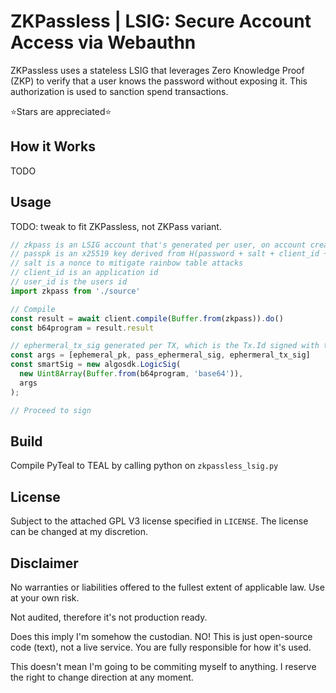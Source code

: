 # ZKPassless | LSIG: Secure Account Access via Webauthn

ZKPassless uses a stateless LSIG that leverages Zero Knowledge Proof (ZKP) to verify that a user knows the password without exposing it. This authorization is used to sanction spend transactions.

⭐Stars are appreciated⭐

## How it Works

TODO

## Usage

TODO: tweak to fit ZKPassless, not ZKPass variant.
```typescript
// zkpass is an LSIG account that's generated per user, on account creation, identifiable by (passpk + salt + client_id + user_id).
// passpk is an x25519 key derived from H(password + salt + client_id + user_id)
// salt is a nonce to mitigate rainbow table attacks
// client_id is an application id
// user_id is the users id
import zkpass from './source'

// Compile
const result = await client.compile(Buffer.from(zkpass)).do()
const b64program = result.result

// ephermeral_tx_sig generated per TX, which is the Tx.Id signed with the ephemeral key. The ephemeral key can be for the session.
const args = [ephemeral_pk, pass_ephermeral_sig, ephermeral_tx_sig]
const smartSig = new algosdk.LogicSig(
  new Uint8Array(Buffer.from(b64program, 'base64')),
  args
);

// Proceed to sign
```

## Build

Compile PyTeal to TEAL by calling python on `zkpassless_lsig.py`

## License

Subject to the attached GPL V3 license specified in `LICENSE`. The license can be changed at my discretion.

## Disclaimer

No warranties or liabilities offered to the fullest extent of applicable law. Use at your own risk.

Not audited, therefore it's not production ready.

Does this imply I'm somehow the custodian. NO! This is just open-source code (text), not a live service. You are fully responsible for how it's used.

This doesn't mean I'm going to be commiting myself to anything. I reserve the right to change direction at any moment.
